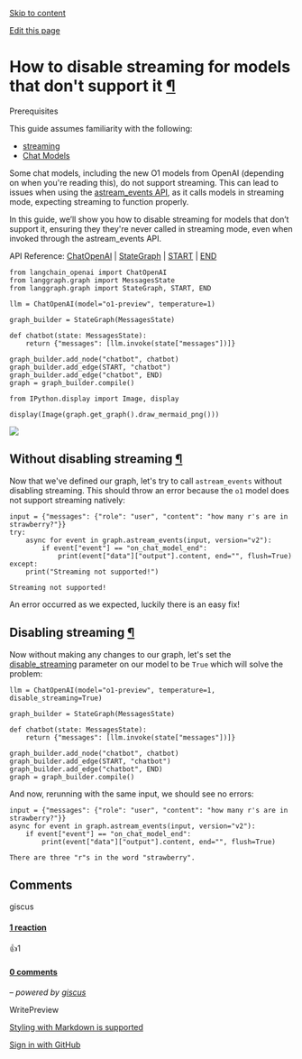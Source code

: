 [Skip to content](https://langchain-ai.github.io/langgraph/how-tos/disable-streaming/#how-to-disable-streaming-for-models-that-dont-support-it)

[Edit this page](https://github.com/langchain-ai/langgraph/edit/main/docs/docs/how-tos/disable-streaming.ipynb "Edit this page")

# How to disable streaming for models that don't support it [¶](https://langchain-ai.github.io/langgraph/how-tos/disable-streaming/\#how-to-disable-streaming-for-models-that-dont-support-it "Permanent link")

Prerequisites

This guide assumes familiarity with the following:


- [streaming](https://python.langchain.com/docs/concepts/#streaming)
- [Chat Models](https://python.langchain.com/docs/concepts/#chat-models/)

Some chat models, including the new O1 models from OpenAI (depending on when you're reading this), do not support streaming. This can lead to issues when using the [astream\_events API](https://python.langchain.com/docs/concepts/#astream_events), as it calls models in streaming mode, expecting streaming to function properly.

In this guide, we’ll show you how to disable streaming for models that don’t support it, ensuring they they're never called in streaming mode, even when invoked through the astream\_events API.

API Reference: [ChatOpenAI](https://python.langchain.com/api_reference/openai/chat_models/langchain_openai.chat_models.base.ChatOpenAI.html) \| [StateGraph](https://langchain-ai.github.io/langgraph/reference/graphs/#langgraph.graph.state.StateGraph) \| [START](https://langchain-ai.github.io/langgraph/reference/constants/#langgraph.constants.START) \| [END](https://langchain-ai.github.io/langgraph/reference/constants/#langgraph.constants.END)

```md-code__content
from langchain_openai import ChatOpenAI
from langgraph.graph import MessagesState
from langgraph.graph import StateGraph, START, END

llm = ChatOpenAI(model="o1-preview", temperature=1)

graph_builder = StateGraph(MessagesState)

def chatbot(state: MessagesState):
    return {"messages": [llm.invoke(state["messages"])]}

graph_builder.add_node("chatbot", chatbot)
graph_builder.add_edge(START, "chatbot")
graph_builder.add_edge("chatbot", END)
graph = graph_builder.compile()

```

```md-code__content
from IPython.display import Image, display

display(Image(graph.get_graph().draw_mermaid_png()))

```

![](<Base64-Image-Removed>)

## Without disabling streaming [¶](https://langchain-ai.github.io/langgraph/how-tos/disable-streaming/\#without-disabling-streaming "Permanent link")

Now that we've defined our graph, let's try to call `astream_events` without disabling streaming. This should throw an error because the `o1` model does not support streaming natively:

```md-code__content
input = {"messages": {"role": "user", "content": "how many r's are in strawberry?"}}
try:
    async for event in graph.astream_events(input, version="v2"):
        if event["event"] == "on_chat_model_end":
            print(event["data"]["output"].content, end="", flush=True)
except:
    print("Streaming not supported!")

```

```md-code__content
Streaming not supported!

```

An error occurred as we expected, luckily there is an easy fix!

## Disabling streaming [¶](https://langchain-ai.github.io/langgraph/how-tos/disable-streaming/\#disabling-streaming "Permanent link")

Now without making any changes to our graph, let's set the [disable\_streaming](https://python.langchain.com/api_reference/core/language_models/langchain_core.language_models.chat_models.BaseChatModel.html#langchain_core.language_models.chat_models.BaseChatModel.disable_streaming) parameter on our model to be `True` which will solve the problem:

```md-code__content
llm = ChatOpenAI(model="o1-preview", temperature=1, disable_streaming=True)

graph_builder = StateGraph(MessagesState)

def chatbot(state: MessagesState):
    return {"messages": [llm.invoke(state["messages"])]}

graph_builder.add_node("chatbot", chatbot)
graph_builder.add_edge(START, "chatbot")
graph_builder.add_edge("chatbot", END)
graph = graph_builder.compile()

```

And now, rerunning with the same input, we should see no errors:

```md-code__content
input = {"messages": {"role": "user", "content": "how many r's are in strawberry?"}}
async for event in graph.astream_events(input, version="v2"):
    if event["event"] == "on_chat_model_end":
        print(event["data"]["output"].content, end="", flush=True)

```

```md-code__content
There are three "r"s in the word "strawberry".

```

## Comments

giscus

#### [1 reaction](https://github.com/langchain-ai/langgraph/discussions/3769)

👍1

#### [0 comments](https://github.com/langchain-ai/langgraph/discussions/3769)

_– powered by [giscus](https://giscus.app/)_

WritePreview

[Styling with Markdown is supported](https://guides.github.com/features/mastering-markdown/ "Styling with Markdown is supported")

[Sign in with GitHub](https://giscus.app/api/oauth/authorize?redirect_uri=https%3A%2F%2Flangchain-ai.github.io%2Flanggraph%2Fhow-tos%2Fdisable-streaming%2F)